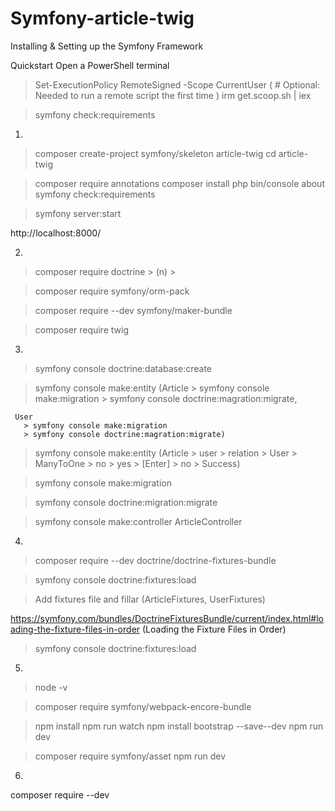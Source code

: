 # Symfony-article-twig

Installing & Setting up the Symfony Framework

Quickstart
Open a PowerShell terminal
> Set-ExecutionPolicy RemoteSigned -Scope CurrentUser 
( # Optional: Needed to run a remote script the first time )
> irm get.scoop.sh | iex

> symfony check:requirements


1.
> composer create-project symfony/skeleton article-twig
> cd article-twig

> composer require annotations
> composer install
> php bin/console about
> symfony check:requirements

> symfony server:start

  http://localhost:8000/


2. 
> composer require doctrine > (n) >

> composer require symfony/orm-pack

> composer require --dev symfony/maker-bundle

> composer require twig 


3.
> symfony console doctrine:database:create

> symfony console make:entity
    (Article
       > symfony console make:migration 
       > symfony console doctrine:magration:migrate, 
       
     User 
       > symfony console make:migration 
       > symfony console doctrine:magration:migrate)
       
     
> symfony console make:entity (Article > user > relation > User > ManyToOne > no > yes > [Enter] > no > Success)

> symfony console make:migration

> symfony console doctrine:migration:migrate

> symfony console make:controller ArticleController


4.
> composer require --dev doctrine/doctrine-fixtures-bundle

> symfony console doctrine:fixtures:load

> Add fixtures file and fillar (ArticleFixtures, UserFixtures)

  https://symfony.com/bundles/DoctrineFixturesBundle/current/index.html#loading-the-fixture-files-in-order
  (Loading the Fixture Files in Order)
  
> symfony console doctrine:fixtures:load


5. 
> node -v

> composer require symfony/webpack-encore-bundle

> npm install
> npm run watch
> npm install bootstrap --save--dev
> npm run dev 

> composer require symfony/asset
> npm run dev 


6.
composer require --dev 

